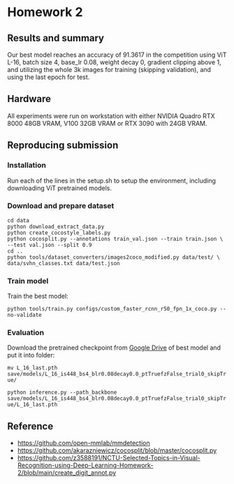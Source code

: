 # Homework 2

## Results and summary

Our best model reaches an accuracy of 91.3617 in the competition using ViT L-16, batch size 4, base_lr 0.08, weight decay 0, 
gradient clipping above 1, and utilizing the whole 3k images for training (skipping validation), and using the last epoch for test.

## Hardware

All experiments were run on workstation with either NVIDIA Quadro RTX 8000 48GB 
VRAM, V100 32GB VRAM or RTX 3090 with 24GB VRAM.

## Reproducing submission

### Installation

Run each of the lines in the setup.sh to setup the environment, 
including downloading ViT pretrained models.

### Download and prepare dataset
```
cd data
python download_extract_data.py
python create_cocostyle_labels.py
python cocosplit.py --annotations train_val.json --train train.json \
--test val.json --split 0.9
cd ..
python tools/dataset_converters/images2coco_modified.py data/test/ \
data/svhn_classes.txt data/test.json
```

### Train model

Train the best model:

`python tools/train.py configs/custom_faster_rcnn_r50_fpn_1x_coco.py --no-validate`

### Evaluation

Download the pretrained checkpoint from [Google Drive](https://drive.google.com/drive/folders/1l1RLUiglv0MHUREi56KBoVFckOulcbVM?usp=sharing)
of best model and put it into folder:

`mv L_16_last.pth save/models/L_16_is448_bs4_blr0.08decay0.0_ptTruefzFalse_trial0_skipTrue/`

`python inference.py --path_backbone save/models/L_16_is448_bs4_blr0.08decay0.0_ptTruefzFalse_trial0_skipTrue/L_16_last.pth`

## Reference
* <https://github.com/open-mmlab/mmdetection>
* <https://github.com/akarazniewicz/cocosplit/blob/master/cocosplit.py>
* <https://github.com/z3588191/NCTU-Selected-Topics-in-Visual-Recognition-using-Deep-Learning-Homework-2/blob/main/create_digit_annot.py>

